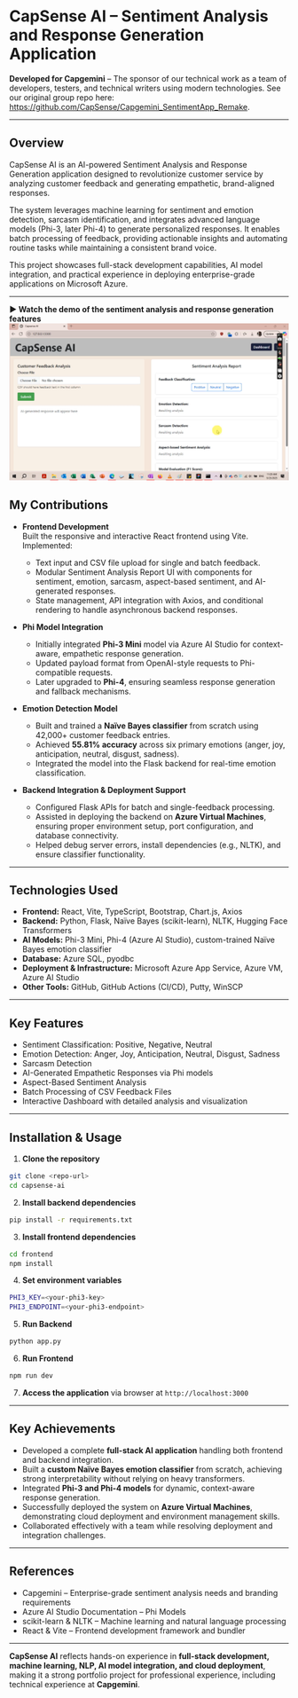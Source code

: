 # CapSense AI – Sentiment Analysis and Response Generation Application

**Developed for Capgemini** – The sponsor of our technical work as a team of developers, testers, and technical writers using modern technologies. See our original group repo here: https://github.com/CapSense/Capgemini_SentimentApp_Remake.

---

## Overview

CapSense AI is an AI-powered Sentiment Analysis and Response Generation application designed to revolutionize customer service by analyzing customer feedback and generating empathetic, brand-aligned responses.

The system leverages machine learning for sentiment and emotion detection, sarcasm identification, and integrates advanced language models (Phi-3, later Phi-4) to generate personalized responses. It enables batch processing of feedback, providing actionable insights and automating routine tasks while maintaining a consistent brand voice.

This project showcases full-stack development capabilities, AI model integration, and practical experience in deploying enterprise-grade applications on Microsoft Azure.

---

**▶ Watch the demo of the sentiment analysis and response generation features**
[![Watch the demo of the sentiment analysis and response generation features](thumbnail.PNG)](https://drive.google.com/file/d/1hLhfb_w8bMp3_GzqWgtKudcqmytcW8Lk/view?usp=sharing)


## My Contributions

- **Frontend Development**  
  Built the responsive and interactive React frontend using Vite. Implemented:
  - Text input and CSV file upload for single and batch feedback.
  - Modular Sentiment Analysis Report UI with components for sentiment, emotion, sarcasm, aspect-based sentiment, and AI-generated responses.
  - State management, API integration with Axios, and conditional rendering to handle asynchronous backend responses.

- **Phi Model Integration**  
  - Initially integrated **Phi-3 Mini** model via Azure AI Studio for context-aware, empathetic response generation.  
  - Updated payload format from OpenAI-style requests to Phi-compatible requests.  
  - Later upgraded to **Phi-4**, ensuring seamless response generation and fallback mechanisms.

- **Emotion Detection Model**  
  - Built and trained a **Naïve Bayes classifier** from scratch using 42,000+ customer feedback entries.  
  - Achieved **55.81% accuracy** across six primary emotions (anger, joy, anticipation, neutral, disgust, sadness).  
  - Integrated the model into the Flask backend for real-time emotion classification.

- **Backend Integration & Deployment Support**  
  - Configured Flask APIs for batch and single-feedback processing.  
  - Assisted in deploying the backend on **Azure Virtual Machines**, ensuring proper environment setup, port configuration, and database connectivity.  
  - Helped debug server errors, install dependencies (e.g., NLTK), and ensure classifier functionality.

---

## Technologies Used

- **Frontend:** React, Vite, TypeScript, Bootstrap, Chart.js, Axios
- **Backend:** Python, Flask, Naïve Bayes (scikit-learn), NLTK, Hugging Face Transformers
- **AI Models:** Phi-3 Mini, Phi-4 (Azure AI Studio), custom-trained Naïve Bayes emotion classifier
- **Database:** Azure SQL, pyodbc
- **Deployment & Infrastructure:** Microsoft Azure App Service, Azure VM, Azure AI Studio
- **Other Tools:** GitHub, GitHub Actions (CI/CD), Putty, WinSCP

---

## Key Features

- Sentiment Classification: Positive, Negative, Neutral  
- Emotion Detection: Anger, Joy, Anticipation, Neutral, Disgust, Sadness  
- Sarcasm Detection  
- AI-Generated Empathetic Responses via Phi models  
- Aspect-Based Sentiment Analysis  
- Batch Processing of CSV Feedback Files  
- Interactive Dashboard with detailed analysis and visualization

---

## Installation & Usage

1. **Clone the repository**
```bash
git clone <repo-url>
cd capsense-ai
```

2. **Install backend dependencies**
```bash
pip install -r requirements.txt
```

3. **Install frontend dependencies**
```bash
cd frontend
npm install
```

4. **Set environment variables**
```bash
PHI3_KEY=<your-phi3-key>
PHI3_ENDPOINT=<your-phi3-endpoint>
```

5. **Run Backend**
```bash
python app.py
```

6. **Run Frontend**
```bash
npm run dev
```

7. **Access the application** via browser at `http://localhost:3000`

---

## Key Achievements

- Developed a complete **full-stack AI application** handling both frontend and backend integration.  
- Built a **custom Naïve Bayes emotion classifier** from scratch, achieving strong interpretability without relying on heavy transformers.  
- Integrated **Phi-3 and Phi-4 models** for dynamic, context-aware response generation.  
- Successfully deployed the system on **Azure Virtual Machines**, demonstrating cloud deployment and environment management skills.  
- Collaborated effectively with a team while resolving deployment and integration challenges.

---

## References

- Capgemini – Enterprise-grade sentiment analysis needs and branding requirements  
- Azure AI Studio Documentation – Phi Models  
- scikit-learn & NLTK – Machine learning and natural language processing  
- React & Vite – Frontend development framework and bundler

---

**CapSense AI** reflects hands-on experience in **full-stack development, machine learning, NLP, AI model integration, and cloud deployment**, making it a strong portfolio project for professional experience, including technical experience at **Capgemini**.





